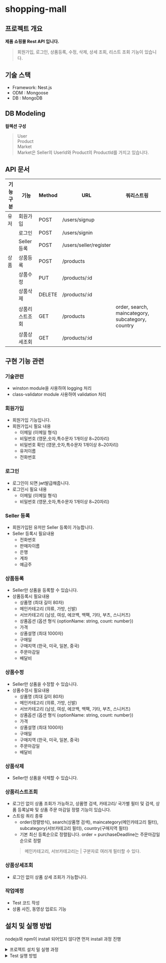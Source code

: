 # shopping-mall
## 프로젝트 개요

**제품 쇼핑몰 Rest API 입니다.**

> 회원가입, 로그인, 상품등록, 수정, 삭제, 상세 조회, 리스트 조회 기능이 있습니다.<br> 

## 기술 스택
- Framework: Nest.js
- ODM : Mongoose
- DB : MongoDB

## DB Modeling
<b>컬렉션 구성</b>
> User<br>
> Product<br>
> Market<br>
> Market은 Seller의 UserId와 Product의 ProductId를 가지고 있습니다.

## API 문서

| 기능구분  | 기능  | Method | URL | 쿼리스트링
| ------------- | ------------- | ------------- | ------------- | ------------- | 
| 유저 | 회원가입 | POST | /users/signup  |                 
|  | 로그인 | POST | /users/signin  | 
|  | Seller 등록 | POST  | /users/seller/register  |
| 상품 |  상품등록  | POST | /products  | 
|  | 상품수정 | PUT  | /products/:id |
|  | 상품삭제 | DELETE  | /products/:id |  |
|  | 상품리스트조회 | GET  | /products | order, search, maincategory, subcategory, country  |
|  | 상품상세조회 | GET  | /products/:id |  |


## 구현 기능 관련
### 기술관련
 - winston module을 사용하여 logging 처리
 - class-validator module 사용하여 validation 처리

### 회원가입
 - 회원가입 기능입니다.
 - 회원가입시 필요 내용
   - 이메일 (이메일 형식)
   - 비밀번호 (영문,숫자,특수문자 1개이상 8~20자리)
   - 비밀번호 확인 (영문,숫자,특수문자 1개이상 8~20자리)
   - 유저이름
   - 전화번호

### 로그인
 - 로그인이 되면 jwt발급해줍니다.
 - 로그인시 필요 내용
   - 이메일 (이메일 형식)
   - 비밀번호 (영문,숫자,특수문자 1개이상 8~20자리)

### Seller 등록
 - 회원가입된 유저만 Seller 등록이 가능합니다.
 - Seller 등록시 필요내용
    - 전화번호
    - 판매자이름
    - 은행
    - 계좌
    - 예금주

### 상품등록
 - Seller만 상품을 등록할 수 있습니다.
 - 상품등록시 필요내용
   - 상품명 (최대 길이 80자)
   - 메인카테고리 (의류, 가방, 신발)
   - 서브카테고리 (남성, 여성, 에코백, 백팩, 기타, 부츠, 스니커즈)
   - 상품옵션 (옵션 형식 {optionName: string, count: number})
   - 가격
   - 상품설명 (최대 1000자)
   - 구매일 
   - 구매지역 (한국, 미국, 일본, 중국) 
   - 주문마감일 
   - 배달비

### 상품수정
 - Seller만 상품을 수정할 수 있습니다.
 - 상품수정시 필요내용
   - 상품명 (최대 길이 80자)
   - 메인카테고리 (의류, 가방, 신발)
   - 서브카테고리 (남성, 여성, 에코백, 백팩, 기타, 부츠, 스니커즈)
   - 상품옵션 (옵션 형식 {optionName: string, count: number})
   - 가격
   - 상품설명 (최대 1000자)
   - 구매일 
   - 구매지역 (한국, 미국, 일본, 중국) 
   - 주문마감일 
   - 배달비

### 상품삭제
 - Seller만 상품을 삭제할 수 있습니다.

### 상품리스트조회
 - 로그인 없이 상품 조회가 가능하고, 상품명 검색, 카테고리/ 국가별 필터 및 검색, 상품 등록날짜 및 상품 주문 마감일 정렬 기능이 있습니다.
 - 스트링 쿼리 종류
    - order(정렬방식), search(상품명 검색), maincategory(메인카테고리 필터), subcategory(서브카테고리 필터), country(구매지역 필터)
    - 기본 최신 등록순으로 정렬됩니다. order = purchaseDeadline는 주문마감일 순으로 정렬
   > 메인카테고리, 서브카테고리는 | 구분자로 여러개 필터할 수 있다.

### 상품상세조회
 - 로그인 없이 상품 상세 조회가 가능합니다.
 
### 작업예정
 - Test 코드 작성
 - 상품 사진, 동영상 업로드 기능

## 설치 및 실행 방법
nodejs와 npm이 install 되어있지 않다면 먼저 install 과정 진행
<details>
    <summary> 프로젝트 설치 밀 실행 과정</summary>

<b>1. 프로젝트 clone 및 디렉토리 이동</b>
```bash
https://github.com/Zero-Human/shopping-mall.git

```
<b>2. .env.dev, .env.test 파일 생성</b>
```bash
MONGODB_URL=
JWT_TOKEN=
DB_USERNAME=
DB_PASSWORD=
SECRET_KEY = 
EXPIRES_IN = 
```
<b>3. node package 설치</b>
```javascript
npm install
```
<b>4. 서버 실행</b>
```javascript
npm start
```
</details>

<details>
    <summary>Test 실행 방법</summary>
    
<b>1. .env.test 파일 생성</b>
```bash
PORT=
DB_HOST=
DB_USERNAME=
DB_PASSWORD=
DB_NAME=test_commerce
DB=mysql
DB_SYNC=true
```
<b>2. test 실행</b>
```javascript
npm run test
```
</details>



